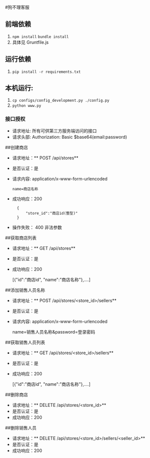 #狗不理客服


## 前端依赖

1. `npm install` `bundle install`
2. 具体见 Gruntfile.js

## 运行依赖

1. `pip install -r requirements.txt`

## 本机运行:

1. `cp configs/config_development.py ./config.py`
2. `python www.py`


### 接口授权
- 请求地址: 所有可供第三方服务端访问的接口
- 请求头部: Authorization: Basic $base64(email:password)

##创建商店
- 请求地址：** POST /api/stores**
- 是否认证：是
- 请求内容: application/x-www-form-urlencoded

      name=商店名称
        
- 成功响应：200

        {
            "store_id":"商店id(整型)"
        }
    
- 操作失败：
  400 非法参数


##获取商店列表
- 请求地址：** GET /api/stores**
- 是否认证：是

- 成功响应：200

    [{"id":"商店id", "name":"商店名称"},....]
    

##添加销售人员名称
- 请求地址：** POST /api/stores/<store_id>/sellers**
- 是否认证：是
- 请求内容: application/x-www-form-urlencoded

    name=销售人员名称&password=登录密码

##获取销售人员列表

- 请求地址：** GET /api/stores/<store_id>/sellers**
- 是否认证：是

- 成功响应：200

    [{"id":"商店id", "name":"商店名称"},....]
    

##删除商店
- 请求地址：** DELETE /api/stores/<store_id>**
- 是否认证：是
- 成功响应：200


##删除销售人员
- 请求地址：** DELETE /api/stores/<store_id>/sellers/<seller_id>**
- 是否认证：是
- 成功响应：200
    
